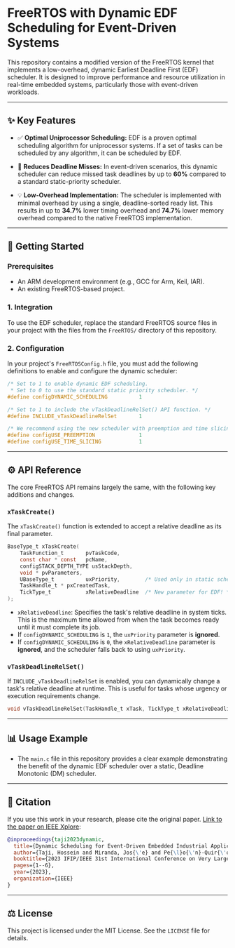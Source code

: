 # FreeRTOS with Dynamic EDF Scheduling for Event-Driven Systems

This repository contains a modified version of the FreeRTOS kernel that implements a low-overhead, dynamic Earliest Deadline First (EDF) scheduler. It is designed to improve performance and resource utilization in real-time embedded systems, particularly those with event-driven workloads.

---
## ✨ Key Features

* ✅ **Optimal Uniprocessor Scheduling:** EDF is a proven optimal scheduling algorithm for uniprocessor systems. If a set of tasks can be scheduled by any algorithm, it can be scheduled by EDF.

* 🚀 **Reduces Deadline Misses:** In event-driven scenarios, this dynamic scheduler can reduce missed task deadlines by up to **60%** compared to a standard static-priority scheduler.

* 💡 **Low-Overhead Implementation:** The scheduler is implemented with minimal overhead by using a single, deadline-sorted ready list. This results in up to **34.7%** lower timing overhead and **74.7%** lower memory overhead compared to the native FreeRTOS implementation.

---

## 🚀 Getting Started

### Prerequisites

* An ARM development environment (e.g., GCC for Arm, Keil, IAR).
* An existing FreeRTOS-based project.

### 1. Integration

To use the EDF scheduler, replace the standard FreeRTOS source files in your project with the files from the `FreeRTOS/` directory of this repository.

### 2. Configuration

In your project's `FreeRTOSConfig.h` file, you must add the following definitions to enable and configure the dynamic scheduler:

```c
/* Set to 1 to enable dynamic EDF scheduling.
 * Set to 0 to use the standard static priority scheduler. */
#define configDYNAMIC_SCHEDULING          1

/* Set to 1 to include the vTaskDeadlineRelSet() API function. */
#define INCLUDE_vTaskDeadlineRelSet       1

/* We recommend using the new scheduler with preemption and time slicing enabled. */
#define configUSE_PREEMPTION              1
#define configUSE_TIME_SLICING            1
```
---
## ⚙️ API Reference

The core FreeRTOS API remains largely the same, with the following key additions and changes.

### `xTaskCreate()`

The `xTaskCreate()` function is extended to accept a relative deadline as its final parameter.

```c
BaseType_t xTaskCreate(
    TaskFunction_t       pvTaskCode,
    const char * const   pcName,
    configSTACK_DEPTH_TYPE usStackDepth,
    void * pvParameters,
    UBaseType_t          uxPriority,        /* Used only in static scheduling mode */
    TaskHandle_t * pxCreatedTask,
    TickType_t           xRelativeDeadline  /* New parameter for EDF! */
);
```

* `xRelativeDeadline`: Specifies the task's relative deadline in system ticks. This is the maximum time allowed from when the task becomes ready until it must complete its job.
* If `configDYNAMIC_SCHEDULING` is `1`, the `uxPriority` parameter is **ignored**.
* If `configDYNAMIC_SCHEDULING` is `0`, the `xRelativeDeadline` parameter is **ignored**, and the scheduler falls back to using `uxPriority`.

### `vTaskDeadlineRelSet()`

If `INCLUDE_vTaskDeadlineRelSet` is enabled, you can dynamically change a task's relative deadline at runtime. This is useful for tasks whose urgency or execution requirements change.

```c
void vTaskDeadlineRelSet(TaskHandle_t xTask, TickType_t xRelativeDeadline);
```

---

## 📊 Usage Example

- The `main.c` file in this repository provides a clear example demonstrating the benefit of the dynamic EDF scheduler over a static, Deadline Monotonic (DM) scheduler.

<!-- The example creates two periodic tasks with different deadlines. Task 1 has a short deadline, and Task 2 has a longer deadline. However, a scenario is created where Task 2's absolute deadline becomes more imminent.

### Example Code

```c
// Example task creation in main.c
// Task 1: Short relative deadline
xTaskCreate(vPeriodicTask, "T1", 1000, NULL, 2, NULL, 20); // 20-tick deadline

// Task 2: Longer relative deadline
xTaskCreate(vPeriodicTask, "T2", 1000, NULL, 1, NULL, 50); // 50-tick deadline
``` -->
<!-- ### Expected Behavior

#### With Dynamic EDF Scheduling (`configDYNAMIC_SCHEDULING = 1`)

The scheduler dynamically executes the task with the nearest **absolute deadline**. The output will show tasks with longer relative deadlines (like `T2`) running before tasks with shorter ones (`T1`) if their absolute deadline is more imminent, preventing misses.

```console
[Tick 10] T1 completes job. Next deadline: 30
[Tick 20] T2 completes job. Next deadline: 70
[Tick 30] T1 completes job. Next deadline: 50
[Tick 50] T1 completes job. Next deadline: 70
[Tick 70] T2 completes job. Next deadline: 120 <-- T2 runs because its absolute deadline (70) was nearer than T1's (also 70, but T2 was ready first or chosen by policy).
[Tick 70] T1 completes job. Next deadline: 90
... All deadlines are met.
```

#### With Static Priority Scheduling (`configDYNAMIC_SCHEDULING = 0`)

The static scheduler uses the fixed priorities assigned at creation (Deadline Monotonic, where shorter deadline = higher priority). `T1` (`uxPriority = 2`) will always preempt `T2` (`uxPriority = 1`). This can lead to deadline misses for `T2`, even if its deadline is imminent.

```console
[Tick 10] T1 completes job. Next deadline: 30
[Tick 20] T1 preempts T2.
[Tick 30] T1 completes job. Next deadline: 50
[Tick 50] T1 completes job. Next deadline: 70
[Tick 65] T2 finally runs, but has missed its deadline of 50.
... Deadline miss for T2!
```
--- -->
---

## 📜 Citation

If you use this work in your research, please cite the original paper. [Link to the paper on IEEE Xplore](https://ieeexplore.ieee.org/abstract/document/10321845):

```bibtex
@inproceedings{taji2023dynamic,
  title={Dynamic Scheduling for Event-Driven Embedded Industrial Applications},
  author={Taji, Hossein and Miranda, Jos{\'e} and Pe{\l}o{\'n}-Quir{\'o}s, Miguel and Balasi, Szabolcs and Atienza, David},
  booktitle={2023 IFIP/IEEE 31st International Conference on Very Large Scale Integration (VLSI-SoC)},
  pages={1--6},
  year={2023},
  organization={IEEE}
}
```
---

## ⚖️ License

This project is licensed under the MIT License. See the `LICENSE` file for details.